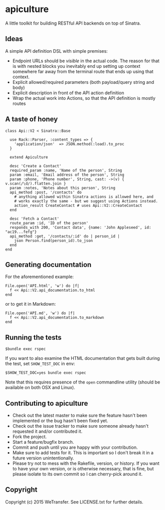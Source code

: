 # apiculture

A little toolkit for building RESTful API backends on top of Sinatra.

## Ideas

A simple API definition DSL with simple premises:
  
 * Endpoint URLs should be _visible_ in the actual code. The reason for that is with nested
   blocks you inevitably end up setting up context somewhere far away from the terminal route
   that ends up using that context.
 * Explicit allowed/required parameters (both payload/query string and body)
 * Explicit description in front of the API action definition
 * Wrap the actual work into Actions, so that the API definition is mostly routes
 
## A taste of honey

    class Api::V2 < Sinatra::Base
      
      use Rack::Parser, :content_types => {
        'application/json'  => JSON.method(:load).to_proc
      }
      
      extend Apiculture
      
      desc 'Create a Contact'
      required_param :name, 'Name of the person', String
      param :email, 'Email address of the person', String
      param :phone, 'Phone number', String, cast: ->(v) { v.scan(/\d/).flatten.join }
      param :notes, 'Notes about this person', String
      api_method :post, '/contacts' do
        # anything allowed within Sinatra actions is allowed here, and
        # works exactly the same - but we suggest using Actions instead.
        action_result CreateContact # uses Api::V2::CreateContact
      end
      
      desc 'Fetch a Contact'
      route_param :id, 'ID of the person'
      responds_with 200, 'Contact data', {name: 'John Appleseed', id: "ac19...fefg"}
      api_method :get, '/contacts/:id' do | person_id |
        json Person.find(person_id).to_json
      end
    end

## Generating documentation

For the aforementioned example:

    File.open('API.html', 'w') do |f|
      f << Api::V2.api_documentation.to_html
    end

or to get it in Markdown:

    File.open('API.md', 'w') do |f|
      f << Api::V2.api_documentation.to_markdown
    end

## Running the tests

    $bundle exec rspec

If you want to also examine the HTML documentation that gets built during the test, set `SHOW_TEST_DOC` in env:

    $SHOW_TEST_DOC=yes bundle exec rspec

Note that this requires presence of the `open` commandline utility (should be available on both OSX and Linux).

## Contributing to apiculture
 
* Check out the latest master to make sure the feature hasn't been implemented or the bug hasn't been fixed yet.
* Check out the issue tracker to make sure someone already hasn't requested it and/or contributed it.
* Fork the project.
* Start a feature/bugfix branch.
* Commit and push until you are happy with your contribution.
* Make sure to add tests for it. This is important so I don't break it in a future version unintentionally.
* Please try not to mess with the Rakefile, version, or history. If you want to have your own version, or is otherwise necessary, that is fine, but please isolate to its own commit so I can cherry-pick around it.

## Copyright

Copyright (c) 2015 WeTransfer. See LICENSE.txt for
further details.


